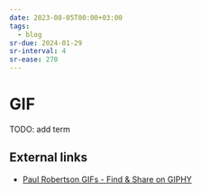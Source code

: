 ```yaml
---
date: 2023-08-05T00:00+03:00
tags:
  - blog
sr-due: 2024-01-29
sr-interval: 4
sr-ease: 270
---
```


# GIF

TODO: add term

## External links

- [Paul Robertson GIFs - Find &amp; Share on GIPHY](https://giphy.com/paulrobertson)
